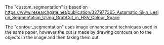 The "custom_segmentation" is based on 
https://www.researchgate.net/publication/327977365_Automatic_Skin_Lesion_Segmentation_Using_GrabCut_in_HSV_Colour_Space

The "contour_segmentation" uses image enhancement techniques used in the same paper, however the cut is made by drawing contours on to the objects in the image and then taking them out.